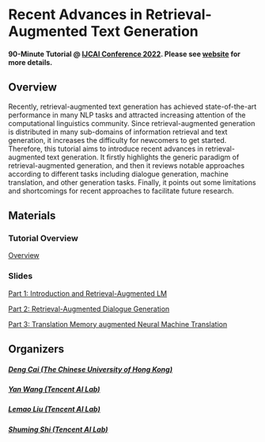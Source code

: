 <main class="container">

<div class="bg-light p-5 rounded mt-3">

# Recent Advances in Retrieval-Augmented Text Generation

#### 90-Minute Tutorial @ [IJCAI Conference 2022](https://ijcai-22.org/tutorials/). Please see [website](https://lemaoliu.github.io/retrieval-generation-tutorial) for more details.  

</div>

<div class="bg-light p-5 rounded mt-3">

## Overview

Recently, retrieval-augmented text generation has achieved state-of-the-art performance in many NLP tasks and attracted increasing attention of the computational linguistics community. Since retrieval-augmented generation is distributed in many sub-domains of information retrieval and text generation, it increases the difficulty for newcomers to get started. Therefore, this tutorial aims to introduce recent advances in retrieval-augmented text generation. It firstly highlights the generic paradigm of retrieval-augmented generation, and then it reviews notable approaches according to different tasks including dialogue generation, machine translation, and other generation tasks. Finally, it points out some limitations and shortcomings for recent approaches to facilitate future research.

</div>

<div class="bg-light p-5 rounded mt-3">

## Materials

<div class="container">

<div class="row">

### Tutorial Overview

[Overview](assets/IJCAI_2022.pdf)

### Slides

[Part 1: Introduction and Retrieval-Augmented LM](assets/slides/retrieval4lm.pdf)

[Part 2: Retrieval-Augmented Dialogue Generation](assets/slides/retrieval4dialogue.pdf)

[Part 3: Translation Memory augmented Neural Machine Translation](assets/slides/retrieval4nmt.pdf)



</div>

</div>

</div>

<div class="bg-light p-5 rounded mt-3">

## Organizers

<div class="container">

<div class="row">

<div class="col-sm text-center">


##### [Deng Cai (The Chinese University of Hong Kong) ](https://jcyk.github.io/)



##### [Yan Wang (Tencent AI Lab) ](https://libertywing.github.io/yanwang.github.io/)



##### [Lemao Liu (Tencent AI Lab) ](https://lemaoliu.github.io/homepage/)



##### [Shuming Shi (Tencent AI Lab) ](https://scholar.google.co.jp/citations?user=Lg31AKMAAAAJ&hl=en)



</div>

</div>

</div>

</main>
